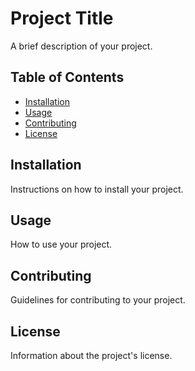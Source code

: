 # Project Title

A brief description of your project.

## Table of Contents

- [Installation](#installation)
- [Usage](#usage)
- [Contributing](#contributing)
- [License](#license)

## Installation

Instructions on how to install your project.

## Usage

How to use your project.

## Contributing

Guidelines for contributing to your project.

## License

Information about the project's license.